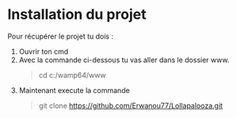# Installation du projet

Pour récupérer le projet tu dois :

1. Ouvrir ton cmd
2. Avec la commande ci-dessous tu vas aller dans le dossier www.
   > cd c:/wamp64/www
3. Maintenant execute la commande
   > git clone https://github.com/Erwanou77/Lollapalooza.git

